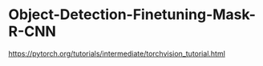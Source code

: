 # Object-Detection-Finetuning-Mask-R-CNN
https://pytorch.org/tutorials/intermediate/torchvision_tutorial.html
